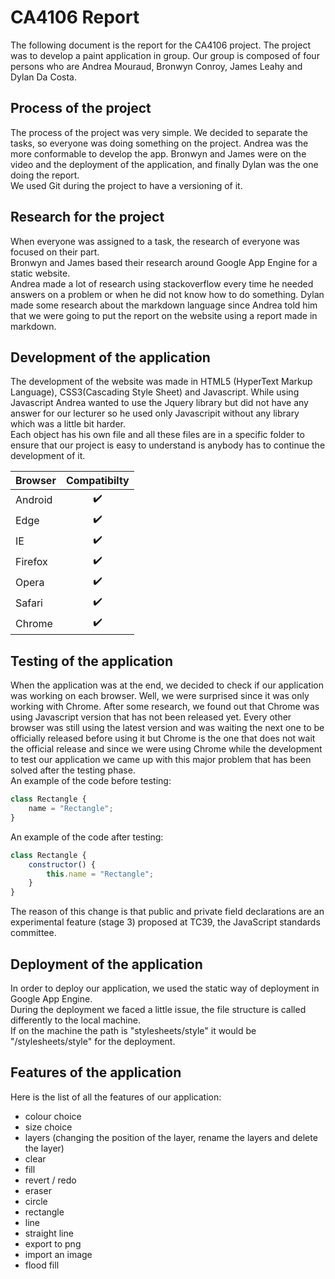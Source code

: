 # CA4106 Report
The following document is the report for the CA4106 project. The project was to develop a paint application in group. Our group is composed of four persons who are Andrea Mouraud, Bronwyn Conroy, James Leahy and Dylan Da Costa.

## Process of the project
The process of the project was very simple. We decided to separate the tasks, so everyone was doing something on the project. Andrea was the more conformable to develop the app. Bronwyn and James were on the video and the deployment of the application, and finally Dylan was the one doing the report.  
We used Git during the project to have a versioning of it.

## Research for the project
When everyone was assigned to a task, the research of everyone was focused on their part.  
Bronwyn and James based their research around Google App Engine for a static website.  
Andrea made a lot of research using stackoverflow every time he needed answers on a problem or when he did not know how to do something.
Dylan made some research about the markdown language since Andrea told him that we were going to put the report on the website using a report made in markdown.

## Development of the application
The development of the website was made in HTML5 (HyperText Markup Language), CSS3(Cascading Style Sheet) and Javascript. While using Javascript Andrea wanted to use the Jquery library but did not have any answer for our lecturer so he used only Javascripit without any library which was a little bit harder.  
Each object has his own file and all these files are in a specific folder to ensure that our project is easy to understand is anybody has to continue the development of it.

| Browser       | Compatibilty         |
|---------------|:--------------------:|
| Android       | :heavy_check_mark:   |
| Edge          | :heavy_check_mark:   |
| IE            | :heavy_check_mark:   |
| Firefox       | :heavy_check_mark:   |
| Opera         | :heavy_check_mark:   |
| Safari        | :heavy_check_mark:   |
| Chrome        | :heavy_check_mark:   |

## Testing of the application
When the application was at the end, we decided to check if our application was working on each browser. Well, we were surprised since it was only working with Chrome. After some research, we found out that Chrome was using Javascript version that has not been released yet. Every other browser was still using the latest version and was waiting the next one to be officially released before using it but Chrome is the one that does not wait the official release and since we were using Chrome while the development to test our application we came up with this major problem that has been solved after the testing phase.  
An example of the code before testing:  
```js
class Rectangle {
    name = "Rectangle";
}
```  
An example of the code after testing:  
```js
class Rectangle {
    constructor() {
        this.name = "Rectangle";
    }
}
```  
The reason of this change is that public and private field declarations are an experimental feature (stage 3) proposed at TC39, the JavaScript standards committee.

## Deployment of the application
In order to deploy our application, we used the static way of deployment in Google App Engine.  
During the deployment we faced a little issue, the file structure is called differently to the local machine.  
If on the machine the path is "stylesheets/style" it would be "/stylesheets/style" for the deployment.

## Features of the application
Here is the list of all the features of our application:  
* colour choice
* size choice
* layers (changing the position of the layer, rename the layers and delete the layer)
* clear
* fill
* revert / redo
* eraser
* circle
* rectangle
* line
* straight line
* export to png
* import an image
* flood fill
